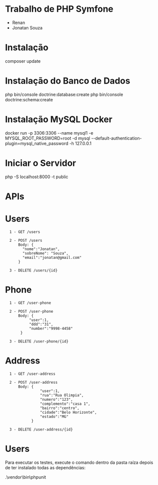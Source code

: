 # Trabalho de PHP Symfone 
   - Renan
   - Jonatan Souza

# Instalação 
  composer update

# Instalação do Banco de Dados
  php bin/console doctrine:database:create
  php bin/console doctrine:schema:create

# Instalação MySQL Docker

docker run -p 3306:3306 --name mysql1 -e MYSQL_ROOT_PASSWORD=root -d mysql --default-authentication-plugin=mysql_native_password -h 127.0.0.1

# Iniciar o Servidor
  php -S localhost:8000 -t public


# APIs

   # Users
      1 - GET /users
         
      2 - POST /users
          Body: {
            "nome":"Jonatan",
            "sobreNome": "Souza",
            "email":"jonatan@gmail.com"
          }

      3 - DELETE /users/{id}
         
   # Phone  
      1 - GET /user-phone

      2 - POST /user-phone
          Body: {
               "user":1,
               "ddd":"31",
               "number":"9998-4458"
           }
      
      3 - DELETE /user-phone/{id}

   # Address  
      1 - GET /user-address

      2 - POST /user-address
          Body: {
                    "user":1,
                    "rua":"Rua Olimpia",
                    "numero":"123",
                    "complemento":"casa 1",
                    "bairro":"centro",
                    "cidade":"Belo Horizonte",
                    "estado":"MG"
                }
      
      3 - DELETE /user-address/{id}

# Users
  Para executar os testes, execute o comando dentro da pasta raíza depois de ter instalado todas as dependências:

.\vendor\bin\phpunit
